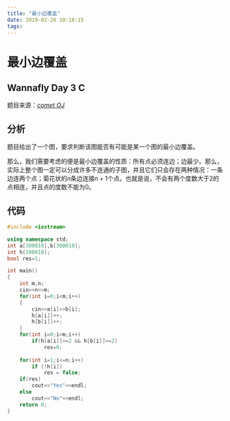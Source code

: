 ```yaml
---
title: "最小边覆盖"
date: 2019-02-26 10:18:15
tags: 
---
```


# 最小边覆盖

## Wannafly Day 3 C

<!--more-->

题目来源：[_comet OJ_](https://zhixincode.com/contest/18/problem/C?problem_id=261)

## 分析

题目给出了一个图，要求判断该图能否有可能是某一个图的最小边覆盖。

那么，我们需要考虑的便是最小边覆盖的性质：所有点必须连边；边最少。那么，实际上整个图一定可以分成许多不连通的子图，并且它们只会存在两种情况：一条边连两个点；菊花状的$n$条边连接$n+1$个点。也就是说，不会有两个度数大于2的点相连，并且点的度数不能为$0$。

## 代码

```C++
#include <iostream>

using namespace std;
int a[300010],b[300010];
int h[200010];
bool res=1;

int main()
{
    int m,n;
    cin>>n>>m;
    for(int i=0;i<m;i++)
    {
        cin>>a[i]>>b[i];
        h[a[i]]++;
        h[b[i]]++;
    }
    for(int i=0;i<m;i++)
        if(h[a[i]]>=2 && h[b[i]]>=2)
            res=0;
            
    for(int i=1;i<=n;i++)
        if (!h[i])
            res = false;
    if(res)
        cout<<"Yes"<<endl;
    else
        cout<<"No"<<endl;
    return 0;
}
```